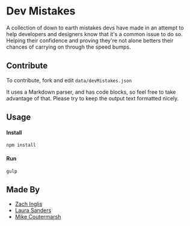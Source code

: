 # Dev Mistakes

A collection of down to earth mistakes devs have made in an attempt to help developers and designers know that it's a common issue to do so. Helping their confidence and proving they're not alone betters their chances of carrying on through the speed bumps.

## Contribute

To contribute, fork and edit `data/devMistakes.json` 

It uses a Markdown parser, and has code blocks, so feel free to take advantage of that. Please try to keep the output text formatted nicely.

## Usage

#### Install
`npm install`

#### Run
`gulp`

## Made By

*   [Zach Inglis](https://twitter.com/zachinglis)
*   [Laura Sanders](https://twitter.com/teawithlemon)
*   [Mike Coutermarsh](https://twitter.com/mscccc)
